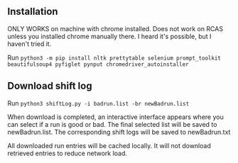 ## Installation

ONLY WORKS on machine with chrome installed. Does not work on RCAS unless you installed chrome manually there. I heard it's possible, but I haven't tried it.

Run `python3 -m pip install nltk prettytable selenium prompt_toolkit beautifulsoup4 pyfiglet pynput chromedriver_autoinstaller`

## Download shift log

Run `python3 shiftLog.py -i badrun.list -br newBadrun.list`

When download is completed, an interactive interface appears where you can select if a run is good or bad. The final selected list will be saved to newBadrun.list. The corresponding shift logs will be saved to newBadrun.txt

All downloaded run entries will be cached locally. It will not download retrieved entries to reduce network load.
